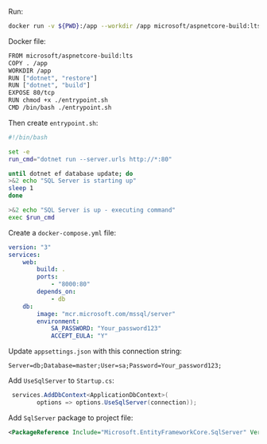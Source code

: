 Run:

```bash
docker run -v ${PWD}:/app --workdir /app microsoft/aspnetcore-build:lts dotnet new mvc --auth Individual
```

Docker file:

```bash
FROM microsoft/aspnetcore-build:lts
COPY . /app
WORKDIR /app
RUN ["dotnet", "restore"]
RUN ["dotnet", "build"]
EXPOSE 80/tcp
RUN chmod +x ./entrypoint.sh
CMD /bin/bash ./entrypoint.sh
```

Then create `entrypoint.sh`:

```sh
#!/bin/bash

set -e
run_cmd="dotnet run --server.urls http://*:80"

until dotnet ef database update; do
>&2 echo "SQL Server is starting up"
sleep 1
done

>&2 echo "SQL Server is up - executing command"
exec $run_cmd
```

Create a `docker-compose.yml` file:

```yaml
version: "3"
services:
    web:
        build: .
        ports:
            - "8000:80"
        depends_on:
            - db
    db:
        image: "mcr.microsoft.com/mssql/server"
        environment:
            SA_PASSWORD: "Your_password123"
            ACCEPT_EULA: "Y"
```

Update `appsettings.json` with this connection string:

```
Server=db;Database=master;User=sa;Password=Your_password123;
```

Add `UseSqlServer` to `Startup.cs`:

```cs
 services.AddDbContext<ApplicationDbContext>(
        options => options.UseSqlServer(connection));
```

Add `SqlServer` package to project file:

```xml
<PackageReference Include="Microsoft.EntityFrameworkCore.SqlServer" Version="1.1.2" />
```

